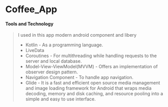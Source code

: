 # Coffee_App
#### Tools and Technology  
> I used in this app modern android component and libery 
> - Kotlin - As a programming language.
> - LiveData
> - Coroutines - For multithreading while handling requests to the server and local database.
> - Model-View-ViewModel(MVVM) - Offers an implementation of observer design pattern.
> - Navigation Component - To handle app navigation.
> - Glide - It is a fast and efficient open source media management and image loading framework for Android that wraps media decoding, memory and disk caching, and resource pooling into a simple and easy to use interface.
